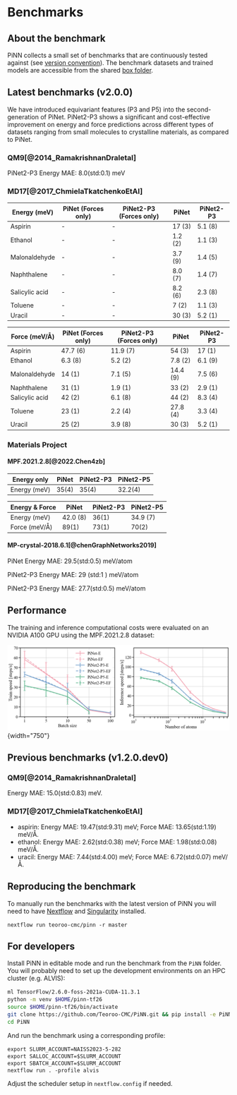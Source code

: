 # Benchmarks 

## About the benchmark

PiNN collects a small set of benchmarks that are continuously tested
against (see [version convention]). The benchmark datasets and trained
models are accessible from the shared [box folder].

[version convention]: changelog.md/#conventions
[box folder]: https://uppsala.box.com/v/teoroo-cmc-pinn-data

## Latest benchmarks (v2.0.0)

We have introduced equivariant features (P3 and P5) into the second-generation of PiNet. PiNet2-P3 shows a significant and cost-effective improvement on energy and force predictions across different types of datasets ranging from small molecules to crystalline materials, as compared to PiNet.

### QM9[@2014_RamakrishnanDraletal]

PiNet2-P3 Energy MAE: 8.0(std:0.1) meV

### MD17[@2017_ChmielaTkatchenkoEtAl]


| **Energy (meV)**  |PiNet (Forces only) | PiNet2-P3 (Forces only) | PiNet | PiNet2-P3  |
|---------------------|---------------|-----------------|---------------|-----------------|
| Aspirin             | -             | -               | 17 (3)        | 5.1 (8)         |
| Ethanol             | -             | -               | 1.2 (2)       | 1.1 (3)         |
| Malonaldehyde       | -             | -               | 3.7 (9)       | 1.4 (5)         |
| Naphthalene         | -             | -               | 8.0 (7)       | 1.4 (7)         |
| Salicylic acid      | -             | -               | 8.2 (6)       | 2.3 (8)         |
| Toluene             | -             | -               | 7 (2)         | 1.1 (3)         |
| Uracil              | -             | -               | 30 (3)        | 5.2 (1)         |

| **Force (meV/Å)**   |PiNet (Forces only) | PiNet2-P3 (Forces only) | PiNet | PiNet2-P3  |
|---------------------|---------------|-----------------|---------------|-----------------|
| Aspirin             | 47.7 (6)      | 11.9 (7)        | 54 (3)        | 17 (1)          |
| Ethanol             | 6.3 (8)       | 5.2 (2)         | 7.8 (2)       | 6.1 (9)         |
| Malonaldehyde       | 14 (1)        | 7.1 (5)         | 14.4 (9)      | 7.5 (6)         |
| Naphthalene         | 31 (1)        | 1.9 (1)         | 33 (2)        | 2.9 (1)         |
| Salicylic acid      | 42 (2)        | 6.1 (8)         | 44 (2)        | 8.3 (4)         |
| Toluene             | 23 (1)        | 2.2 (4)         | 27.8 (4)      | 3.3 (4)         |
| Uracil              | 25 (2)        | 3.9 (8)         | 30 (3)        | 5.2 (1)         |

### Materials Project

#### MPF.2021.2.8[@2022.Chen4zb]

|   **Energy only**    | PiNet         | PiNet2-P3       | PiNet2-P5     |
|---------------------|---------------|-----------------|---------------|
| Energy (meV)        | 35(4)         | 35(4)           | 32.2(4)       |

| **Energy & Force**   | PiNet         | PiNet2-P3       | PiNet2-P5     |
|---------------------|---------------|-----------------|---------------|
| Energy (meV)        | 42.0 (8)      | 36(1)           | 34.9 (7)      |
| Force (meV/Å)       | 89(1)         | 73(1)           | 70(2)         |

#### MP-crystal-2018.6.1[@chenGraphNetworks2019]

PiNet     Energy MAE: 29.5(std:0.5) meV/atom

PiNet2-P3 Energy MAE: 29  (std:1 )  meV/atom

PiNet2-P3 Energy MAE: 27.7(std:0.5) meV/atom

## Performance

The training and inference computational costs were evaluated on an NVIDIA A100 GPU using the MPF.2021.2.8 dataset:

![performance_benchmark](./images/benchmark.png){width="750"}

## Previous benchmarks (v1.2.0.dev0)

### QM9[@2014_RamakrishnanDraletal]

Energy MAE: 15.0(std:0.83) meV.

### MD17[@2017_ChmielaTkatchenkoEtAl]

- aspirin:   Energy MAE: 19.47(std:9.31) meV; Force MAE: 13.65(std:1.19) meV/Å.
- ethanol:   Energy MAE: 2.62(std:0.38) meV;  Force MAE: 1.98(std:0.08) meV/Å.
- uracil:    Energy MAE: 7.44(std:4.00) meV;  Force MAE: 6.72(std:0.07) meV/Å.

## Reproducing the benchmark

To manually run the benchmarks with the latest version of PiNN you
will need to have [Nextflow] and [Singularity] installed.

[Nextflow]: https://www.nextflow.io/
[Singularity]: https://docs.sylabs.io/guides/latest/user-guide/

```
nextflow run teoroo-cmc/pinn -r master
```

## For developers

Install PiNN in editable mode and run the benchmark
from the `PiNN` folder.  You will probably need to set up the
development environments on an HPC cluster (e.g. ALVIS):

``` bash
ml TensorFlow/2.6.0-foss-2021a-CUDA-11.3.1
python -m venv $HOME/pinn-tf26
source $HOME/pinn-tf26/bin/activate
git clone https://github.com/Teoroo-CMC/PiNN.git && pip install -e PiNN
cd PiNN
```

And run the benchmark using a corresponding profile:

```
export SLURM_ACCOUNT=NAISS2023-5-282
export SALLOC_ACCOUNT=$SLURM_ACCOUNT
export SBATCH_ACCOUNT=$SLURM_ACCOUNT
nextflow run . -profile alvis
```

Adjust the scheduler setup in `nextflow.config` if needed.
